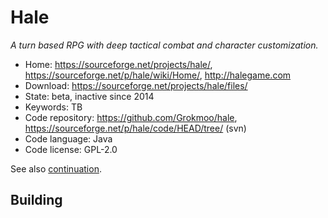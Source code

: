 # Hale

_A turn based RPG with deep tactical combat and character customization._

- Home: https://sourceforge.net/projects/hale/, https://sourceforge.net/p/hale/wiki/Home/, http://halegame.com
- Download: https://sourceforge.net/projects/hale/files/
- State: beta, inactive since 2014
- Keywords: TB
- Code repository: https://github.com/Grokmoo/hale, https://sourceforge.net/p/hale/code/HEAD/tree/ (svn)
- Code language: Java
- Code license: GPL-2.0

See also [continuation](https://github.com/Trilarion/hale).

## Building

